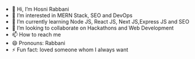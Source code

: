 - 👋 Hi, I’m Hosni Rabbani
- 👀 I’m interested in MERN Stack, SEO and DevOps
- 🌱 I’m currently learning Node JS, React JS, Next JS,Express JS and SEO
- 💞️ I’m looking to collaborate on Hackathons and Web Development
- 📫 How to reach me 
- 😄 Pronouns: Rabbani
- ⚡ Fun fact: loved someone whom I always want
<!---- Its a restart Do Your best honey-->
<!---
pikarabbani10/pikarabbani10 is a ✨ special ✨ repository because its `README.md` (this file) appears on your GitHub profile.
You can click the Preview link to take a look at your changes.
--->
